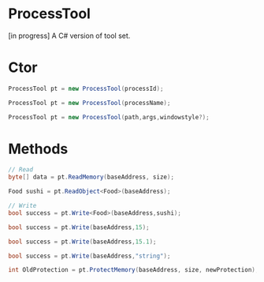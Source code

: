 # ProcessTool

[in progress] A C# version of tool set.

# Ctor
```csharp
ProcessTool pt = new ProcessTool(processId);

ProcessTool pt = new ProcessTool(processName);

ProcessTool pt = new ProcessTool(path,args,windowstyle?);
```
# Methods
```csharp
// Read
byte[] data = pt.ReadMemory(baseAddress, size);

Food sushi = pt.ReadObject<Food>(baseAddress);

// Write
bool success = pt.Write<Food>(baseAddress,sushi);

bool success = pt.Write(baseAddress,15);

bool success = pt.Write(baseAddress,15.1);

bool success = pt.Write(baseAddress,"string");

int OldProtection = pt.ProtectMemory(baseAddress, size, newProtection);
```
